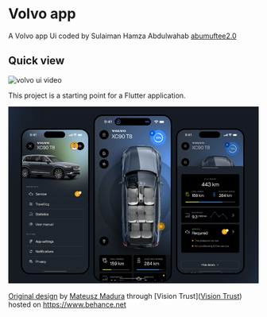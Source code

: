 # Volvo app

A Volvo app Ui coded by Sulaiman Hamza Abdulwahab [abumuftee2.0](https://github.com/abumuftee)

## Quick view

![volvo ui video]([Volvo.mp4](https://github.com/AbuMuftee/volvo))

This project is a starting point for a Flutter application.

![volvo ui screens](screens.png)

[Original design](https://www.behance.net/gallery/173039921/Volvo-Cars-App) by [Mateusz Madura](https://www.behance.net/MateuszMadura) through [Vision Trust]([Vision Trust](https://www.behance.net/visiontrust)) hosted on <https://www.behance.net>
